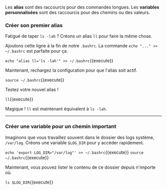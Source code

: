 Les **alias** sont des raccourcis pour des commandes longues. Les **variables personnalisées** sont des raccourcis pour des chemins ou des valeurs.

### Créer son premier alias

Fatigué de taper `ls -lah` ? Créons un alias `ll` pour faire la même chose.

Ajoutons cette ligne à la fin de notre `.bashrc`. La commande `echo "..." >> ~/.bashrc` est parfaite pour ça.

`echo "alias ll='ls -lah'" >> ~/.bashrc`{{execute}}

Maintenant, rechargez la configuration pour que l'alias soit actif.

`source ~/.bashrc`{{execute}}

Testez votre nouvel alias !

`ll`{{execute}}

Magique ! `ll` est maintenant équivalent à `ls -lah`.

---
### Créer une variable pour un chemin important

Imaginons que vous travaillez souvent dans le dossier des logs système, `/var/log`. Créons une variable `$LOG_DIR` pour y accéder rapidement.

`echo 'export LOG_DIR="/var/log"' >> ~/.bashrc`{{execute}}
`source ~/.bashrc`{{execute}}

Maintenant, vous pouvez lister le contenu de ce dossier depuis n'importe où.

`ls $LOG_DIR`{{execute}}